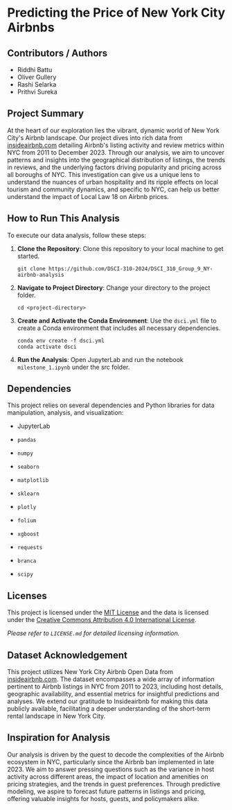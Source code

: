 # Predicting the Price of New York City Airbnbs

## Contributors / Authors
- Riddhi Battu
- Oliver Gullery
- Rashi Selarka
- Prithvi Sureka

## Project Summary
At the heart of our exploration lies the vibrant, dynamic world of New York City's Airbnb landscape. Our project dives into rich data from [insideairbnb.com](http://insideairbnb.com/get-the-data/) detailing Airbnb's listing activity and review metrics within NYC from 2011 to December 2023. Through our analysis, we aim to uncover patterns and insights into the geographical distribution of listings, the trends in reviews, and the underlying factors driving popularity and pricing across all boroughs of NYC. This investigation can give us a unique lens to understand the nuances of urban hospitality and its ripple effects on local tourism and community dynamics, and specific to NYC, can help us better understand the impact of Local Law 18 on Airbnb prices.

## How to Run This Analysis

To execute our data analysis, follow these steps:

1. **Clone the Repository**: Clone this repository to your local machine to get started.
   ```
   git clone https://github.com/DSCI-310-2024/DSCI_310_Group_9_NY-airbnb-analysis
   ```
2. **Navigate to Project Directory**: Change your directory to the project folder.
   ```
   cd <project-directory>
   ```
3. **Create and Activate the Conda Environment**: Use the `dsci.yml` file to create a Conda environment that includes all necessary dependencies.
   ```
   conda env create -f dsci.yml
   conda activate dsci
   ```
4. **Run the Analysis**: Open JupyterLab and run the notebook `milestone_1.ipynb` under the src folder.

## Dependencies

This project relies on several dependencies and Python libraries for data manipulation, analysis, and visualization:
- JupyterLab

- `pandas`
- `numpy`
- `seaborn`
- `matplotlib`
- `sklearn`
- `plotly`
- `folium`
- `xgboost`
- `requests`
- `branca`
- `scipy`

## Licenses

This project is licensed under the [MIT License](./LICENSE) and the data is licensed under the [Creative Commons Attribution 4.0 International License](./LICENSE).

_Please refer to `LICENSE.md` for detailed licensing information._

## Dataset Acknowledgement

This project utilizes New York City Airbnb Open Data from [insideairbnb.com](http://insideairbnb.com/get-the-data/). The dataset encompasses a wide array of information pertinent to Airbnb listings in NYC from 2011 to 2023, including host details, geographic availability, and essential metrics for insightful predictions and analyses. We extend our gratitude to Insideairbnb for making this data publicly available, facilitating a deeper understanding of the short-term rental landscape in New York City.

## Inspiration for Analysis

Our analysis is driven by the quest to decode the complexities of the Airbnb ecosystem in NYC, particularly since the Airbnb ban implemented in late 2023. We aim to answer pressing questions such as the variance in host activity across different areas, the impact of location and amenities on pricing strategies, and the trends in guest preferences. Through predictive modeling, we aspire to forecast future patterns in listings and pricing, offering valuable insights for hosts, guests, and policymakers alike.